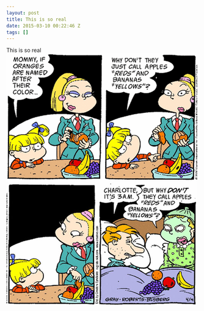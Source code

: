 ```yaml
---
layout: post
title: This is so real
date: 2015-03-10 00:22:46 Z
tags: []
---
```

This is so real
![](/media/2015/03/113209122909_0.gif)
![](/media/2015/03/113209122909_1.jpg)
